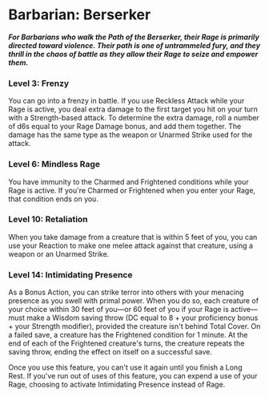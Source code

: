 # Barbarian: Berserker

***For Barbarians who walk the Path of the Berserker, their Rage is primarily directed toward violence. Their path is one of untrammeled fury, and they thrill in the chaos of battle as they allow their Rage to seize and empower them.***

### Level 3: Frenzy

You can go into a frenzy in battle. If you use Reckless Attack while your Rage is active, you deal extra damage to the first target you hit on your turn with a Strength-based attack. To determine the extra damage, roll a number of d6s equal to your Rage Damage bonus, and add them together. The damage has the same type as the weapon or Unarmed Strike used for the attack.

### Level 6: Mindless Rage

You have immunity to the Charmed and Frightened conditions while your Rage is active. If you're Charmed or Frightened when you enter your Rage, that condition ends on you.

### Level 10: Retaliation

When you take damage from a creature that is within 5 feet of you, you can use your Reaction to make one melee attack against that creature, using a weapon or an Unarmed Strike.

### Level 14: Intimidating Presence

As a Bonus Action, you can strike terror into others with your menacing presence as you swell with primal power. When you do so, each creature of your choice within 30 feet of you—or 60 feet of you if your Rage is active—must make a Wisdom saving throw (DC equal to 8 + your proficiency bonus + your Strength modifier), provided the creature isn't behind Total Cover. On a failed save, a creature has the Frightened condition for 1 minute. At the end of each of the Frightened creature's turns, the creature repeats the saving throw, ending the effect on itself on a successful save.

Once you use this feature, you can't use it again until you finish a Long Rest. If you've run out of uses of this feature, you can expend a use of your Rage, choosing to activate Intimidating Presence instead of Rage.
